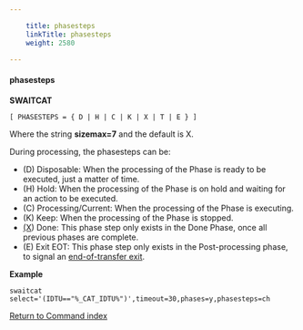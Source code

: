 ```yaml
---

    title: phasesteps
    linkTitle: phasesteps
    weight: 2580

---
```

#### phasesteps

****SWAITCAT****

`[ PHASESTEPS = { D | H | C | K | X | T | E } ]`

Where the string <span class="bold_in_para">****sizemax=7****</span> and the default is X.

During processing, the phasesteps can be:

- \(D\) Disposable: When the processing of the Phase is ready to be executed, just a matter of time.
- \(H\) Hold: When the processing of the Phase is on hold and waiting for an action to be executed.
- \(C\) Processing/Current: When the processing of the Phase is executing.
- \(K\) Keep: When the processing of the Phase is stopped.
- <u>(X</u>) Done: This phase step only exists in the Done Phase, once all previous phases are complete.
- \(E\) Exit EOT: This phase step only exists in the Post-processing phase, to signal an [end-of-transfer exit](../../../../app_integration_intro/managing_exits/about_the_end_of_transfer_type_exit).

****Example****

`swaitcat select='(IDTU=="%_CAT_IDTU%")',timeout=30,phases=y,phasesteps=ch`

[Return to Command index](../../)
